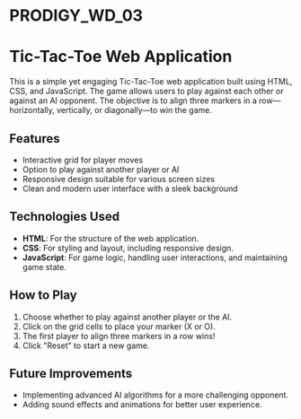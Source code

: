 # PRODIGY_WD_03
# Tic-Tac-Toe Web Application

This is a simple yet engaging Tic-Tac-Toe web application built using HTML, CSS, and JavaScript. The game allows users to play against each other or against an AI opponent. The objective is to align three markers in a row—horizontally, vertically, or diagonally—to win the game.

## Features
- Interactive grid for player moves
- Option to play against another player or AI
- Responsive design suitable for various screen sizes
- Clean and modern user interface with a sleek background

## Technologies Used
- **HTML**: For the structure of the web application.
- **CSS**: For styling and layout, including responsive design.
- **JavaScript**: For game logic, handling user interactions, and maintaining game state.

## How to Play
1. Choose whether to play against another player or the AI.
2. Click on the grid cells to place your marker (X or O).
3. The first player to align three markers in a row wins!
4. Click "Reset" to start a new game.

## Future Improvements
- Implementing advanced AI algorithms for a more challenging opponent.
- Adding sound effects and animations for better user experience.
